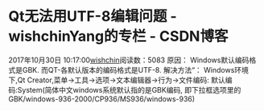 # Qt无法用UTF-8编辑问题 - wishchinYang的专栏 - CSDN博客
2017年10月30日 10:17:00[wishchin](https://me.csdn.net/wishchin)阅读数：5083
原因：
Windows默认编码格式是GBK. 而QT-各默认版本的编码格式是UTF-8.
解决方法“：
Windows环境下,Qt Creator,菜单->工具->选项->文本编辑器->行为->文件编码:
默认编码:System(简体中文windows系统默认指的是GBK编码, 即下拉框选项里的GBK/windows-936-2000/CP936/MS936/windows-936)
            
